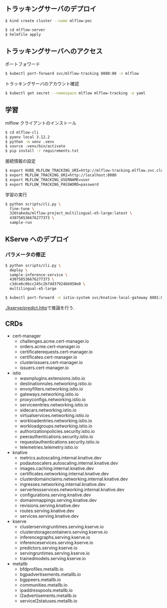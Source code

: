 ## トラッキングサーバのデプロイ

```bash
$ kind create cluster --name mlflow-poc
```

```bash
$ cd mlflow-server
$ helmfile apply
```

## トラッキングサーバへのアクセス

ポートフォワード

```bash
$ kubectl port-forward svc/mlflow-tracking 8080:80 -n mlflow
```

トラッキングサーバのアカウント確認

```bash
$ kubectl get secret --namespace mlflow mlflow-tracking -o yaml
```

## 学習

mlflow クライアントのインストール

```bash
$ cd mlflow-cli
$ pyenv local 3.12.2
$ python -m venv .venv
$ source .venv/bin/activate
$ pip install -r requirements.txt
```

接続情報の設定

```bash
$ export KUBE_MLFLOW_TRACKING_URI=http://mlflow-tracking.mlflow.svc.cluster.local
$ export MLFLOW_TRACKING_URI=http://localhost:8080
$ export MLFLOW_TRACKING_USERNAME=user
$ export MLFLOW_TRACKING_PASSWORD=password
```

学習の実行

```bash
$ python scripts/cli.py \
  fine-tune \
  326takeda/mlflow-project_multilingual-e5-large:latest \
  430758536676277373 \
  sample-run
```

## KServe へのデプロイ

### パラメータの修正

```bash
$ python scripts/cli.py \
  deploy \
  sample-inference-service \
  430758536676277373 \
  c3dce6c6bcc245c2b7dd37924bb958e0 \
  multilingual-e5-large
```

```bash
$ kubectl port-forward -n istio-system svc/knative-local-gateway 8081:80
```

[./kserve/predict.http](./kserve/predict.http)で推論を行う.

## CRDs

- cert-manager
  - challenges.acme.cert-manager.io
  - orders.acme.cert-manager.io
  - certificaterequests.cert-manager.io
  - certificates.cert-manager.io
  - clusterissuers.cert-manager.io
  - issuers.cert-manager.io
- istio
  - wasmplugins.extensions.istio.io
  - destinationrules.networking.istio.io
  - envoyfilters.networking.istio.io
  - gateways.networking.istio.io
  - proxyconfigs.networking.istio.io
  - serviceentries.networking.istio.io
  - sidecars.networking.istio.io
  - virtualservices.networking.istio.io
  - workloadentries.networking.istio.io
  - workloadgroups.networking.istio.io
  - authorizationpolicies.security.istio.io
  - peerauthentications.security.istio.io
  - requestauthentications.security.istio.io
  - telemetries.telemetry.istio.io
- knative
  - metrics.autoscaling.internal.knative.dev
  - podautoscalers.autoscaling.internal.knative.dev
  - images.caching.internal.knative.dev
  - certificates.networking.internal.knative.dev
  - clusterdomainclaims.networking.internal.knative.dev
  - ingresses.networking.internal.knative.dev
  - serverlessservices.networking.internal.knative.dev
  - configurations.serving.knative.dev
  - domainmappings.serving.knative.dev
  - revisions.serving.knative.dev
  - routes.serving.knative.dev
  - services.serving.knative.dev
- kserve
  - clusterservingruntimes.serving.kserve.io
  - clusterstoragecontainers.serving.kserve.io
  - inferencegraphs.serving.kserve.io
  - inferenceservices.serving.kserve.io
  - predictors.serving.kserve.io
  - servingruntimes.serving.kserve.io
  - trainedmodels.serving.kserve.io
- metallb
  - bfdprofiles.metallb.io
  - bgpadvertisements.metallb.io
  - bgppeers.metallb.io
  - communities.metallb.io
  - ipaddresspools.metallb.io
  - l2advertisements.metallb.io
  - servicel2statuses.metallb.io
